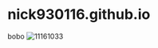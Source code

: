 # nick930116.github.io
bobo
![11161033](https://user-images.githubusercontent.com/112918769/196330831-09b1437c-791e-4b37-ba07-8509e08e7e5b.jpg)
